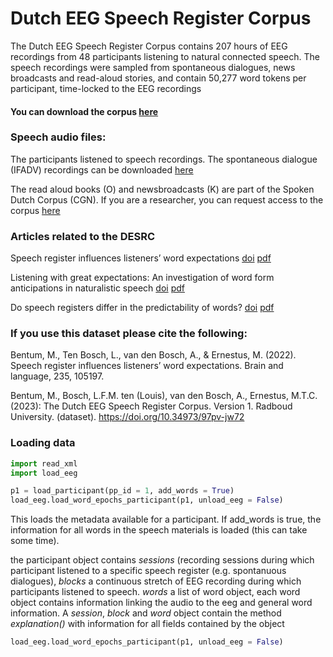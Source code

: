 # Dutch EEG Speech Register Corpus

The Dutch EEG Speech Register Corpus contains 207 hours of EEG recordings from 48 participants listening to 
natural connected speech. The speech recordings were sampled from spontaneous dialogues, news broadcasts 
and read-aloud stories, and contain 50,277 word tokens per participant, time-locked to the EEG recordings

#### You can download the corpus [here](https://data.ru.nl/collections/ru/cls/dutch_eeg_speech_register_corpus_dsc_807)


### Speech audio files:
The participants listened to speech recordings. 
The spontaneous dialogue (IFADV) recordings can be downloaded [here](https://www.fon.hum.uva.nl/IFA-SpokenLanguageCorpora/IFADVcorpus/Speech/)

The read aloud books (O) and newsbroadcasts (K) are part of the Spoken Dutch Corpus (CGN). 
If you are a researcher, you can request access to the corpus [here](https://taalmaterialen.ivdnt.org/download/tstc-corpus-gesproken-nederlands/)


### Articles related to the DESRC

Speech register influences listeners’ word expectations [doi](https://doi.org/10.1016/j.bandl.2022.105197) [pdf](https://pdf.sciencedirectassets.com/272554/1-s2.0-S0093934X22X00114/1-s2.0-S0093934X22001274/main.pdf?X-Amz-Security-Token=IQoJb3JpZ2luX2VjEKj%2F%2F%2F%2F%2F%2F%2F%2F%2F%2FwEaCXVzLWVhc3QtMSJIMEYCIQDm%2BwZna9J4CRaCQrnd2CXVpneVV8nru8LqLfwSQtb1xwIhAPNt2nliCoxtetq2DR%2FagOxHb2tq4%2FHH1n3ri%2BcGP2OSKrwFCMH%2F%2F%2F%2F%2F%2F%2F%2F%2F%2FwEQBRoMMDU5MDAzNTQ2ODY1IgyL2u0wekqzFq%2BbovAqkAUIZdgAQ8KRyaMHf262uVKQQ8XfLpzm52OtaWXZLCjGQl23Gj1%2FdUsNyMUjgsi%2Bzs7wnZieAT7Yy6hcxlpfRzqdH6NvBiA4%2B81VJGNOgBSGn0QlyYCTKH76Z%2BdBytEXhgDTgW23vwdFrmmpNZEKvfikzEYqCBScbwmhvJ2uKqmmL5w6%2F5Iw2IsW%2BsVVwMRzToJnq8CTuOQms%2BR0GQdTNhucsqIoY2EZV4VzThb62iEtnYTUPxP5CL%2F%2FkyzCkAtqwdInjxPRAEDetzOVdxzKJEYPd7TDjwotp4jcXmI5dyfJBU4EUoQG3fizTIWGv300cmN2Ucqq%2FipK9Q39oSo%2BAQvPSOm1P38UcNUf3%2BGE7Bf3AEAer2SInIUV9WLwOMVmKK0WDMc3mFN8PQi6leMWZXLIDXzOTgUpxYXlS3cj3NTlrXXVV%2FzDNUBpS5eipj2OT72awcuoDmjLN8UFNt%2F7MA6Qm4ja3BRVhTdrKCkV9aRnUp1ptwkiY25Zoz6tvNFx1tn%2F1Ww%2BJoMrV5AdobObDFt7bnbXIApGBHXuN%2BjouQjCGxTNdpnWZuOPdfNDvWBn2Un9pVkOYSqFFgVWxYcnzWY4qZYPgoTyp6rU6Zn3ScUb6e6mU%2BE%2BRIJcFSB1S80WiuQ8avdcxHp6g2JYRErXfSDLCZRwq6X9IkuHS66hbuw%2Bk89w8zrnmVKuHJMoTVOQVuEqrJBrxWivKcnyYzQWVxrxmkWS2TwQin9B7pQ0cIXGw3CDMjjy3JcXZYP4b6mjbufTYM2WBRkB7f0QzZ5qeBvrOESVhTilyHoUVgN6aIgt9%2BeUZG3JREOzRF9ru5TAG0QixHjR1B%2Fzz3M9HZoBRrvAgT32yFtplERcXnncSx3HmzCT95CwBjqwAclYFbqq4EjzQb7BIuNSPLi%2B0cHDIGLx8%2FH%2BEFJh2QnY9lylbuGWyrfNDz0kKWqqGWeuJYw7evbeyZ0HXheoDJNDrDbo9%2BrtgkEKbyKov5W7ngMipNcki4beV3hi6JdsiROaauY75orVkzd8I%2BE%2FkMffbbuPsl2kkT48lNkKbsNj8ff1nl%2FGpUr%2FsvahUBBpkg8HhiIWaTL841uaXdnggi8HC4tZG%2F%2BQ1OeZ2Zkn9pXL&X-Amz-Algorithm=AWS4-HMAC-SHA256&X-Amz-Date=20240327T164813Z&X-Amz-SignedHeaders=host&X-Amz-Expires=300&X-Amz-Credential=ASIAQ3PHCVTY4KQJI2PD%2F20240327%2Fus-east-1%2Fs3%2Faws4_request&X-Amz-Signature=05b27e73c7d0d14c4fccc2d8d73115fc19c75de211c120b3f2367039bbdb2b65&hash=023cf395339cad1097da4a431fe83297e017dba685a75b7fe0c09807ee381d9a&host=68042c943591013ac2b2430a89b270f6af2c76d8dfd086a07176afe7c76c2c61&pii=S0093934X22001274&tid=spdf-c90448da-ed6e-44f1-9cc5-3d362a72cbd4&sid=d9322c063b006943f39ad9f1d6013e1d173cgxrqb&type=client&tsoh=d3d3LnNjaWVuY2VkaXJlY3QuY29t&ua=080a585703510b0a0157&rr=86b0dde35a5e35f4&cc=nl)

Listening with great expectations: An investigation of word form anticipations in naturalistic speech [doi](https://doi.org/10.21437/Interspeech.2019-2741) [pdf](https://www.isca-archive.org/interspeech_2019/bentum19_interspeech.pdf)

Do speech registers differ in the predictability of words? [doi](https://doi.org/10.1075/ijcl.17062.ben) [pdf](https://repository.ubn.ru.nl/bitstream/handle/2066/205999/205999.pdf?sequence=1)

### If you use this dataset please cite the following:
Bentum, M., Ten Bosch, L., van den Bosch, A., & Ernestus, M. (2022). Speech register influences listeners’ word expectations. Brain and language, 235, 105197. 

Bentum, M., Bosch, L.F.M. ten (Louis), van den Bosch, A., Ernestus, M.T.C. (2023): The Dutch EEG Speech Register Corpus. Version 1. Radboud University. (dataset).
https://doi.org/10.34973/97pv-jw72


### Loading data

```python
import read_xml
import load_eeg

p1 = load_participant(pp_id = 1, add_words = True)
load_eeg.load_word_epochs_participant(p1, unload_eeg = False)
```

This loads the metadata available for a participant. If add_words is true, the information for all words in the speech materials is loaded (this can take some time).

the participant object contains _sessions_ (recording sessions during which participant listened to a specific speech register (e.g. spontanuous dialogues), _blocks_ a continuous stretch of EEG recording during which participants listened to speech. _words_ a list of word object, each word object contains information linking the audio to the eeg and general word information. A _session_, _block_ and _word_ object contain the method _explanation()_ with information for all fields contained by the object

```python
load_eeg.load_word_epochs_participant(p1, unload_eeg = False)
```
